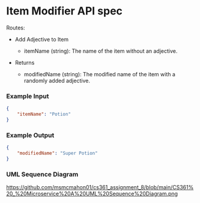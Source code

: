 # Item Modifier API spec

Routes:
  - Add Adjective to Item
    - itemName (string): The name of the item without an adjective.

  - Returns
    - modifiedName (string): The modified name of the item with a randomly added adjective.

### Example Input
```json
{
    "itemName": "Potion"
}
```

### Example Output
```json
{
    "modifiedName": "Super Potion"
}
```

### UML Sequence Diagram
https://github.com/msmcmahon01/cs361_assignment_8/blob/main/CS361%20_%20Microservice%20A%20UML%20Sequence%20Diagram.png
